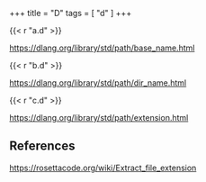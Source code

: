 +++
title = "D"
tags = [ "d" ]
+++

{{< r "a.d" >}}

<https://dlang.org/library/std/path/base_name.html>

{{< r "b.d" >}}

<https://dlang.org/library/std/path/dir_name.html>

{{< r "c.d" >}}

<https://dlang.org/library/std/path/extension.html>

## References

<https://rosettacode.org/wiki/Extract_file_extension>
